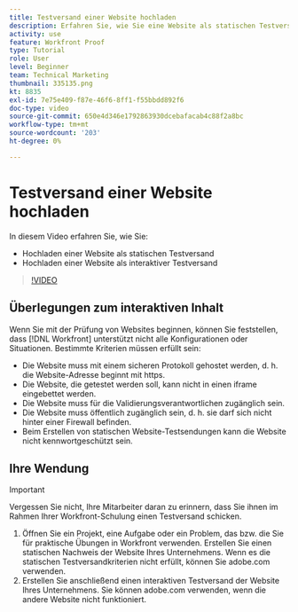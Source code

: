```yaml
---
title: Testversand einer Website hochladen
description: Erfahren Sie, wie Sie eine Website als statischen Testversand und interaktiven Testversand hochladen können in [!DNL  Workfront].
activity: use
feature: Workfront Proof
type: Tutorial
role: User
level: Beginner
team: Technical Marketing
thumbnail: 335135.png
kt: 8835
exl-id: 7e75e409-f87e-46f6-8ff1-f55bbdd892f6
doc-type: video
source-git-commit: 650e4d346e1792863930dcebafacab4c88f2a8bc
workflow-type: tm+mt
source-wordcount: '203'
ht-degree: 0%

---
```


# Testversand einer Website hochladen

In diesem Video erfahren Sie, wie Sie:

* Hochladen einer Website als statischen Testversand
* Hochladen einer Website als interaktiver Testversand

>[!VIDEO](https://video.tv.adobe.com/v/335135/?quality=12&learn=on)


## Überlegungen zum interaktiven Inhalt

Wenn Sie mit der Prüfung von Websites beginnen, können Sie feststellen, dass [!DNL Workfront] unterstützt nicht alle Konfigurationen oder Situationen. Bestimmte Kriterien müssen erfüllt sein:

* Die Website muss mit einem sicheren Protokoll gehostet werden, d. h. die Website-Adresse beginnt mit https.
* Die Website, die getestet werden soll, kann nicht in einen iframe eingebettet werden.
* Die Website muss für die Validierungsverantwortlichen zugänglich sein.
* Die Website muss öffentlich zugänglich sein, d. h. sie darf sich nicht hinter einer Firewall befinden.
* Beim Erstellen von statischen Website-Testsendungen kann die Website nicht kennwortgeschützt sein.

## Ihre Wendung

>[!IMPORTANT]
>
>Vergessen Sie nicht, Ihre Mitarbeiter daran zu erinnern, dass Sie ihnen im Rahmen Ihrer Workfront-Schulung einen Testversand schicken.

1. Öffnen Sie ein Projekt, eine Aufgabe oder ein Problem, das bzw. die Sie für praktische Übungen in Workfront verwenden. Erstellen Sie einen statischen Nachweis der Website Ihres Unternehmens. Wenn es die statischen Testversandkriterien nicht erfüllt, können Sie adobe.com verwenden.
1. Erstellen Sie anschließend einen interaktiven Testversand der Website Ihres Unternehmens. Sie können adobe.com verwenden, wenn die andere Website nicht funktioniert.

<!-- 
Learn more about these considerations in the articles Generate a static proof for a website or other web content and Generate an interactive proof for a website or other web content. 
-->

<!--
### Learn more
[!DNL Workfront] also supports interactive proofing of files generated from a ZIP file. Learn how to prepare the ZIP file for uploading in the article Interactive content proofs.

* Generate a static proof for a website or other web content
* Generate an interactive proof for a website or other web content
* Generate a proof for interactive content in a ZIP file
* Understand the desktop proofing viewer
* Install the desktop proofing viewer
-->
